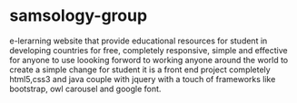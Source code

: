 # samsology-group
e-lerarning website that provide educational resources for student in developing countries for free, completely responsive, simple and effective for anyone to use
loooking forword to working anyone around the world to create a simple change for student 
it is a front end project completely html5,css3 and java couple with jquery with a touch of frameworks like bootstrap, owl carousel and google font.
